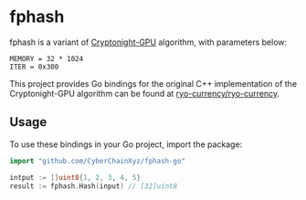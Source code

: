# fphash

fphash is a variant of [Cryptonight-GPU](https://ryo-currency.com/cn-gpu/) algorithm, with parameters below:

```
MEMORY = 32 * 1024
ITER = 0x300
```

This project provides Go bindings for the original C++ implementation of the Cryptonight-GPU algorithm can be found at [ryo-currency/ryo-currency](https://github.com/ryo-currency/ryo-currency/tree/master/src/crypto/pow_hash).


## Usage

To use these bindings in your Go project, import the package:

```go
import "github.com/CyberChainXyz/fphash-go"

intput := []uint8{1, 2, 3, 4, 5}
result := fphash.Hash(input) // [32]uint8
```
